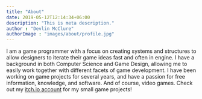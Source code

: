 ```yaml
---
title: "About"
date: 2019-05-12T12:14:34+06:00
description: "This is meta description."
author : "Devlin McClure"
authorImage : "images/about/profile.jpg"
---
```


I am a game programmer with a focus on creating systems and structures to allow designers to iterate their game ideas fast and often in engine. I have a background in both Computer Science and Game Design, allowing me to easily work together with different facets of game development. I have been working on game projects for several years, and have a passion for free information, knowledge, and software. And of course, video games. Check out my [itch.io account](https://devlinmcclure.itch.io/) for my small game projects! 
